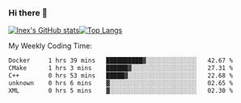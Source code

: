 ### Hi there 👋
[![lnex's GitHub stats](https://github-readme-stats.vercel.app/api?username=lnexenl&count_private=true&show_icons=true)](https://github.com/anuraghazra/github-readme-stats)[![Top Langs](https://github-readme-stats.vercel.app/api/top-langs/?username=lnexenl&layout=compact&langs_count=8&exclude_repo=32-bit-MIPS-CPU)](https://github.com/anuraghazra/github-readme-stats)

My Weekly Coding Time:
<!--START_SECTION:waka-->

```txt
Docker     1 hrs 39 mins   ██████████▓░░░░░░░░░░░░░░   42.67 %
CMake      1 hrs 3 mins    ██████▓░░░░░░░░░░░░░░░░░░   27.31 %
C++        0 hrs 53 mins   █████▓░░░░░░░░░░░░░░░░░░░   22.68 %
unknown    0 hrs 6 mins    ▓░░░░░░░░░░░░░░░░░░░░░░░░   02.65 %
XML        0 hrs 5 mins    ▓░░░░░░░░░░░░░░░░░░░░░░░░   02.30 %
```

<!--END_SECTION:waka-->
